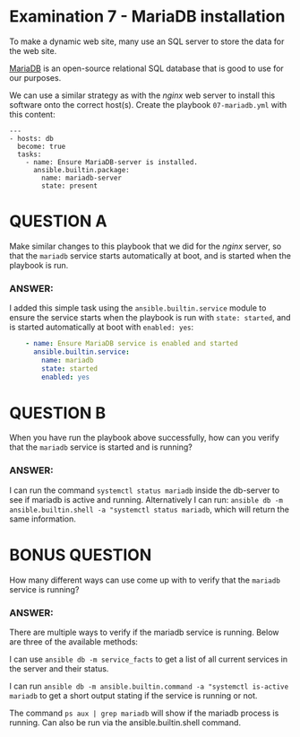 # Examination 7 - MariaDB installation

To make a dynamic web site, many use an SQL server to store the data for the web site.

[MariaDB](https://mariadb.org/) is an open-source relational SQL database that is good
to use for our purposes.

We can use a similar strategy as with the _nginx_ web server to install this
software onto the correct host(s). Create the playbook `07-mariadb.yml` with this content:

    ---
    - hosts: db
      become: true
      tasks:
        - name: Ensure MariaDB-server is installed.
          ansible.builtin.package:
            name: mariadb-server
            state: present

# QUESTION A

Make similar changes to this playbook that we did for the _nginx_ server, so that
the `mariadb` service starts automatically at boot, and is started when the playbook
is run.

### ANSWER:

I added this simple task using the `ansible.builtin.service` module to ensure the service starts when the playbook is run with `state: started`, and is started automatically at boot with `enabled: yes`:
```yaml
    - name: Ensure MariaDB service is enabled and started
      ansible.builtin.service:
        name: mariadb
        state: started
        enabled: yes
```

# QUESTION B

When you have run the playbook above successfully, how can you verify that the `mariadb`
service is started and is running?

### ANSWER:

I can run the command `systemctl status mariadb` inside the db-server to see if mariadb is active and running. Alternatively I can run: `ansible db -m ansible.builtin.shell -a "systemctl status mariadb`, which will return the same information.

# BONUS QUESTION

How many different ways can use come up with to verify that the `mariadb` service is running?

### ANSWER: 

There are multiple ways to verify if the mariadb service is running. Below are three of the available methods:

I can use `ansible db -m service_facts` to get a list of all current services in the server and their status.

I can run `ansible db -m ansible.builtin.command -a "systemctl is-active mariadb` to get a short output stating if the service is running or not.

The command `ps aux | grep mariadb` will show if the mariadb process is running. Can also be run via the ansible.builtin.shell command.

